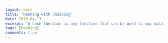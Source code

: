 ```yaml
---
layout: post
title: "Hashing with Chaining"
date: 2018-04-17
excerpt: "A hash function is any function that can be used to map data of arbitrary size to data of fixed size. The values returned by a hash function are called hash values, hash codes, digests, or simply hashes. One use is a data structure called a hash table, widely used in computer software for rapid data lookup."
tags: [Hashing]
comments: true
---
```



